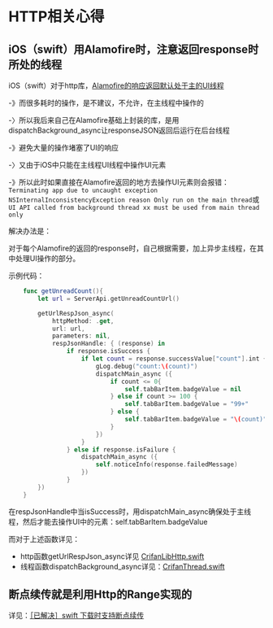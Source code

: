 # HTTP相关心得

## iOS（swift）用Alamofire时，注意返回response时所处的线程

iOS（swift）对于http库，[Alamofire的响应返回默认处于主的UI线程](https://github.com/Alamofire/Alamofire#response-handler-queue)

-》而很多耗时的操作，是不建议，不允许，在主线程中操作的

-〉所以我后来自己在Alamofire基础上封装的库，是用dispatchBackground\_async让responseJSON返回后运行在后台线程

-》避免大量的操作堵塞了UI的响应

-〉又由于iOS中只能在主线程UI线程中操作UI元素

-》所以此时如果直接在Alamofire返回的地方去操作UI元素则会报错：`Terminating app due to uncaught exception NSInternalInconsistencyException reason Only run on the main thread`或`UI API called from background thread xx must be used from main thread only`

解决办法是：

对于每个Alamofire的返回的response时，自己根据需要，加上异步主线程，在其中处理UI操作的部分。

示例代码：

```swift
    func getUnreadCount(){
        let url = ServerApi.getUnreadCountUrl()

        getUrlRespJson_async(
            httpMethod: .get,
            url: url,
            parameters: nil,
            respJsonHandle: { (response) in
                if response.isSuccess {
                    if let count = response.successValue["count"].int {
                        gLog.debug("count:\(count)")
                        dispatchMain_async ({
                            if count <= 0{
                                self.tabBarItem.badgeValue = nil
                            } else if count >= 100 {
                                self.tabBarItem.badgeValue = "99+"
                            } else {
                                self.tabBarItem.badgeValue = "\(count)"
                            }
                        })
                    }
                } else if response.isFailure {
                    dispatchMain_async ({
                        self.noticeInfo(response.failedMessage)
                    })
                }
        })
    }
```

在respJsonHandle中当isSuccess时，用dispatchMain\_async确保处于主线程，然后才能去操作UI中的元素：self.tabBarItem.badgeValue

而对于上述函数详见：

* http函数getUrlRespJson\_async详见 [CrifanLibHttp.swift](https://github.com/crifan/crifanLib/blob/master/swift/Http/CrifanLibHttp.swift)
* 线程函数dispatchBackground\_async详见：[CrifanThread.swift](https://github.com/crifan/crifanLib/blob/master/swift/Thread/CrifanThread.swift)

## 断点续传就是利用Http的Range实现的



详见：[［已解决］swift 下载时支持断点续传](http://www.crifan.com/ios_swift_download_support_breakpoint_resume)






